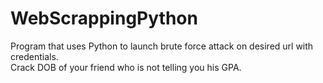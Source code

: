 # WebScrappingPython
Program that uses Python to launch brute force attack on desired url with credentials.<br>
Crack DOB of your friend who is not telling you his GPA.
